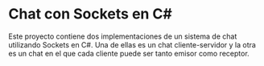 # Chat con Sockets en C#

Este proyecto contiene dos implementaciones de un sistema de chat utilizando Sockets en C#. Una de ellas es un chat cliente-servidor  y la otra es un chat en el que cada cliente puede ser tanto emisor como receptor.